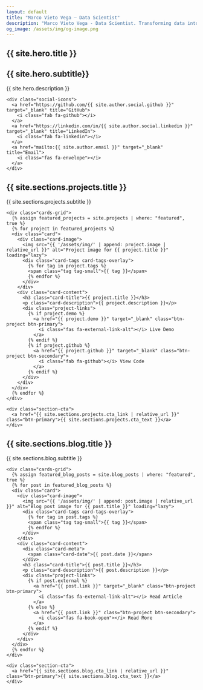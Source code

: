 ```yaml
---
layout: default
title: "Marco Vieto Vega – Data Scientist"
description: "Marco Vieto Vega - Data Scientist. Transforming data into insights and building solutions that make a difference."
og_image: /assets/img/og-image.png
---
```


<section class="hero" style="background: url('{{ '/assets/img/hero.jpg' | relative_url }}') center/cover no-repeat;">
  <div class="hero-content">
    <h1>{{ site.hero.title }}</h1>
    <h2>{{ site.hero.subtitle}}</h2>
    <p>{{ site.hero.description }}</p>

    <div class="social-icons">
      <a href="https://github.com/{{ site.author.social.github }}" target="_blank" title="GitHub">
        <i class="fab fa-github"></i>
      </a>
      <a href="https://linkedin.com/in/{{ site.author.social.linkedin }}" target="_blank" title="LinkedIn">
        <i class="fab fa-linkedin"></i>
      </a>
      <a href="mailto:{{ site.author.email }}" target="_blank" title="Email">
        <i class="fas fa-envelope"></i>
      </a>
    </div>

  </div>
</section>

<section class="featured-section">
  <div class="container">
    <h2 class="section-title">{{ site.sections.projects.title }}</h2>
    <p class="section-subtitle">{{ site.sections.projects.subtitle }}</p>
    
    <div class="cards-grid">
      {% assign featured_projects = site.projects | where: "featured", true %}
      {% for project in featured_projects %}
      <div class="card">
        <div class="card-image">
          <img src="{{ '/assets/img/' | append: project.image | relative_url }}" alt="Project image for {{ project.title }}" loading="lazy">
          <div class="card-tags card-tags-overlay">
            {% for tag in project.tags %}
            <span class="tag tag-small">{{ tag }}</span>
            {% endfor %}
          </div>
        </div>
        <div class="card-content">
          <h3 class="card-title">{{ project.title }}</h3>
          <p class="card-description">{{ project.description }}</p>
          <div class="project-links">
            {% if project.demo %}
              <a href="{{ project.demo }}" target="_blank" class="btn-project btn-primary">
                <i class="fas fa-external-link-alt"></i> Live Demo
              </a>
            {% endif %}
            {% if project.github %}
              <a href="{{ project.github }}" target="_blank" class="btn-project btn-secondary">
                <i class="fab fa-github"></i> View Code
              </a>
            {% endif %}
          </div>
        </div>
      </div>
      {% endfor %}
    </div>
    
    <div class="section-cta">
      <a href="{{ site.sections.projects.cta_link | relative_url }}" class="btn-primary">{{ site.sections.projects.cta_text }}</a>
    </div>
  </div>
</section>

<section class="featured-section blog-section">
  <div class="container">
    <h2 class="section-title">{{ site.sections.blog.title }}</h2>
    <p class="section-subtitle">{{ site.sections.blog.subtitle }}</p>
    
    <div class="cards-grid">
      {% assign featured_blog_posts = site.blog_posts | where: "featured", true %}
      {% for post in featured_blog_posts %}
      <div class="card">
        <div class="card-image">
          <img src="{{ '/assets/img/' | append: post.image | relative_url }}" alt="Blog post image for {{ post.title }}" loading="lazy">
          <div class="card-tags card-tags-overlay">
            {% for tag in post.tags %}
            <span class="tag tag-small">{{ tag }}</span>
            {% endfor %}
          </div>
        </div>
        <div class="card-content">
          <div class="card-meta">
            <span class="card-date">{{ post.date }}</span>
          </div>
          <h3 class="card-title">{{ post.title }}</h3>
          <p class="card-description">{{ post.description }}</p>
          <div class="project-links">
            {% if post.external %}
              <a href="{{ post.link }}" target="_blank" class="btn-project btn-primary">
                <i class="fas fa-external-link-alt"></i> Read Article
              </a>
            {% else %}
              <a href="{{ post.link }}" class="btn-project btn-secondary">
                <i class="fas fa-book-open"></i> Read More
              </a>
            {% endif %}
          </div>
        </div>
      </div>
      {% endfor %}
    </div>
    
    <div class="section-cta">
      <a href="{{ site.sections.blog.cta_link | relative_url }}" class="btn-primary">{{ site.sections.blog.cta_text }}</a>
    </div>
  </div>
</section>
